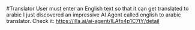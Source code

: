 #Translator
User must enter an English text so that it can get translated to arabic
I just discovered an impressive AI Agent called english to arabic translator. 
Check it: https://illa.ai/ai-agent/ILAfx4p1C7tY/detail
